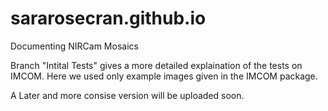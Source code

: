 # sararosecran.github.io
Documenting NIRCam Mosaics

Branch "Intital Tests" gives a more detailed explaination of the tests on IMCOM. Here we used only example images given in the IMCOM package. 

A Later and more consise version will be uploaded soon. 

